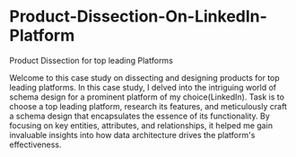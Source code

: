 # Product-Dissection-On-LinkedIn-Platform
Product Dissection for top leading Platforms

Welcome to this case study on dissecting and designing products for top leading platforms. In this case study, I delved into the intriguing world of schema design for a prominent platform of my choice(LinkedIn). Task is to choose a top leading platform, research its features, and meticulously craft a schema design that encapsulates the essence of its functionality. By focusing on key entities, attributes, and relationships, it helped me gain invaluable insights into how data architecture drives the platform's effectiveness.
